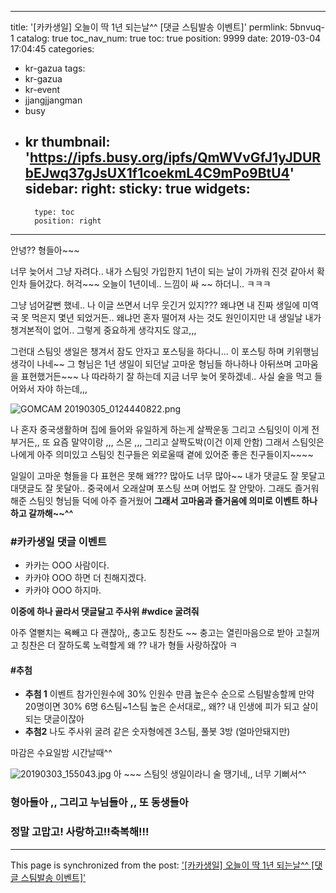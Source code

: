 
---
title: '[카카생일] 오늘이 딱 1년 되는날^^ [댓글 스팀발송 이벤트]'
permlink: 5bnvuq-1
catalog: true
toc_nav_num: true
toc: true
position: 9999
date: 2019-03-04 17:04:45
categories:
- kr-gazua
tags:
- kr-gazua
- kr-event
- jjangjjangman
- busy
- kr
thumbnail: 'https://ipfs.busy.org/ipfs/QmWVvGfJ1yJDURbEJwq37gJsUX1f1coekmL4C9mPo9BtU4'
sidebar:
    right:
        sticky: true
widgets:
    -
        type: toc
        position: right
---


안녕?? 형들아~~~

너무 늦어서 그냥 자려다..  내가 스팀잇 가입한지 1년이 되는 날이 
가까워 진것 같아서 확인차 들어갔다. 허걱~~~ 오늘이 1년이네..
느낌이 싸 ~~ 하더니.. ㅋㅋㅋ 

그냥 넘어갈뻔 했네.. 
나 이글 쓰면서 너무 웃긴거 있지??? 
왜냐면 내 진짜 생일에 미역국 못 먹은지 몇년 되었거든..
왜냐먼 혼자 떨어져 사는 것도 원인이지만 내 생일날 내가 챙겨본적이 
없어.. 그렇게 중요하게 생각지도 않고,,, 

그런대 스팀잇 생일은 챙겨서 잠도 안자고 포스팅을 하다니... 
이 포스팅 하며 키위행님 생각이 나네~~ 
그 형님은 1년 생일이 되던날 고마운 형님들  하나하나 아뒤쓰며
고마움을 표현했거든~~~ 나 따라하기 잘 하는데 
지금 너무 늦어 못하겠네.. 사실 술을 먹고 들어와서 자야 하는데,,, 

![GOMCAM 20190305_0124440822.png](https://ipfs.busy.org/ipfs/QmWVvGfJ1yJDURbEJwq37gJsUX1f1coekmL4C9mPo9BtU4)

나 혼자 중국생활하며 집에 들어와 유일하게 하는게
살짝운동 그리고 스팀잇이 이게  전부거든,, 
또 요즘 말약이랑 ,,, 스몬 ,,,  그리고 살짝도박(이건 이제 안함)
그래서 스팀잇은 나에게 아주 의미있고 스팀잇 친구들은 
외로울때 곁에 있어준 좋은 친구들이지~~~~

일일이 고마운 형들을 다 표현은 못해
왜???  많아도 너무 많아~~
내가 댓글도 잘 못달고  대댓글도 잘 못달아..
중국에서 오래살며 포스팅 쓰며 어법도 잘 안맞아.
그래도 즐거워해준 스팀잇 형님들 덕에 아주 즐거웠어
**그래서 고마움과 즐거움에  의미로 이벤트 하나 하고 갈까해~~^^**

### #카카생일 댓글 이벤트
 - 카카는 OOO 사람이다.  
 - 카카야 OOO 하면 더 친해지겠다.
 -  카카야 OOO 하지마.

**이중에 하나 골라서 댓글달고  주사위 #wdice  굴려줘**
    
   아주 열뻗치는 욕빼고 다 괜찮아,,  충고도 칭찬도 ~~
   충고는 열린마음으로 받아 고칠꺼고  칭찬은 더 잘하도록 노력할게
   왜 ?? 내가 형들 사랑하잖아 ㅋ
 
#### #추첨 
- **추첨 1** 
   이벤트 참가인원수에 30% 인원수 만큼  높은수 순으로 스팀발송할께
   만약 20명이면  30%  6명  6스팀~1스팀 높은 순서대로,,
   왜?? 내 인생에 피가 되고 살이 되는 댓글이잖아
- **추첨2** 
   나도 주사위 굴려 같은 숫자형에겐 3스팀, 풀봇 3방 (얼마안돼지만)

마감은 수요일밤 시간날때^^

![20190303_155043.jpg](https://ipfs.busy.org/ipfs/QmY8hcU2TMq9i9bTCDK2yxyswz632yx45tdmE1UaqHNuFk)
  아 ~~~ 스팀잇 생일이라니 술 땡기네,, 너무 기뻐서^^

### 형아들아 ,, 그리고 누님들아 ,, 또 동생들아
###  정말 고맙고! 사랑하고!!축복해!!!


 

- - -

This page is synchronized from the post: ['[카카생일] 오늘이 딱 1년 되는날^^ [댓글 스팀발송 이벤트]'](https://steemit.com/@kibumh/5bnvuq-1)
